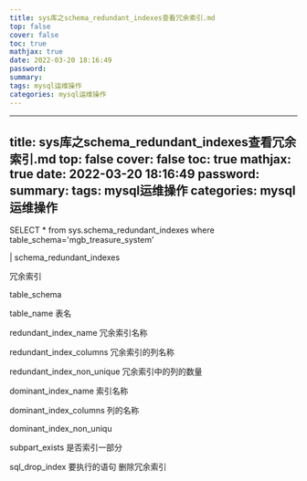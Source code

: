 ```yaml
---
title: sys库之schema_redundant_indexes查看冗余索引.md
top: false
cover: false
toc: true
mathjax: true
date: 2022-03-20 18:16:49
password:
summary:
tags: mysql运维操作
categories: mysql运维操作
---
```

---
title: sys库之schema_redundant_indexes查看冗余索引.md
top: false
cover: false
toc: true
mathjax: true
date: 2022-03-20 18:16:49
password:
summary:
tags: mysql运维操作
categories: mysql运维操作
---
SELECT * from sys.schema_redundant_indexes  where table_schema='mgb_treasure_system' 


| schema_redundant_indexes

冗余索引

table_schema

table_name 表名

redundant_index_name 冗余索引名称

redundant_index_columns 冗余索引的列名称

redundant_index_non_unique  冗余索引中的列的数量

dominant_index_name 索引名称

dominant_index_columns 列的名称

dominant_index_non_uniqu

subpart_exists 是否索引一部分

sql_drop_index 要执行的语句 删除冗余索引
